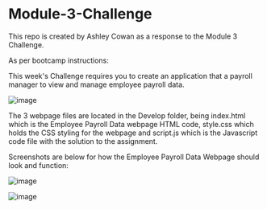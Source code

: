 # Module-3-Challenge
This repo is created by Ashley Cowan as a response to the Module 3 Challenge.

As per bootcamp instructions:

This week's Challenge requires you to create an application that a payroll manager to view and manage employee payroll data.

![image](https://github.com/Ashley55mv/Module-3-Challenge/assets/142479568/4ccdd9a3-dc90-4306-9d54-8f4d4977f1e1)

The 3 webpage files are located in the Develop folder, being index.html which is the Employee Payroll Data webpage HTML code, style.css which holds the CSS styling for the webpage and script.js which is the Javascript code file with the solution to the assignment.

Screenshots are below for how the Employee Payroll Data Webpage should look and function:

![image](https://github.com/Ashley55mv/Module-3-Challenge/assets/142479568/06d83433-c2e0-4980-8241-34ae79b5b452)

![image](https://github.com/Ashley55mv/Module-3-Challenge/assets/142479568/77409515-8e38-4cbb-a11a-0b423ec91992)






